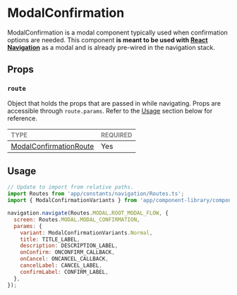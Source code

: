 # ModalConfirmation

ModalConfirmation is a modal component typically used when confirmation options are needed. This component **is meant to be used with [React Navigation](https://reactnavigation.org/)** as a modal and is already pre-wired in the navigation stack.

## Props

### `route`

Object that holds the props that are passed in while navigating. Props are accessible through `route.params`. Refer to the [Usage](#usage) section below for reference.

| <span style="color:gray;font-size:14px">TYPE</span>       | <span style="color:gray;font-size:14px">REQUIRED</span> |
| :-------------------------------------------------------- | :------------------------------------------------------ |
| [ModalConfirmationRoute](./ModalConfirmation.types.ts#L6) | Yes                                                     |

## Usage

```javascript
// Update to import from relative paths.
import Routes from 'app/constants/navigation/Routes.ts';
import { ModalConfirmationVariants } from 'app/component-library/components/Modals/ModalConfirmation/index.ts';

navigation.navigate(Routes.MODAL.ROOT_MODAL_FLOW, {
  screen: Routes.MODAL.MODAL_CONFIRMATION,
  params: {
    variant: ModalConfirmationVariants.Normal,
    title: TITLE_LABEL,
    description: DESCRIPTION_LABEL,
    onConfirm: ONCONFIRM_CALLBACK,
    onCancel: ONCANCEL_CALLBACK,
    cancelLabel: CANCEL_LABEL,
    confirmLabel: CONFIRM_LABEL,
  },
});
```

